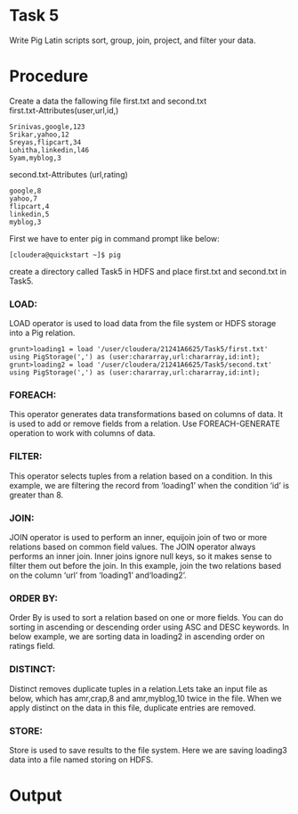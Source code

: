 # Task 5
Write Pig Latin scripts sort, group, join, project, and filter your data.
# Procedure
Create a data the fallowing file first.txt and second.txt<br>
first.txt-Attributes(user,url,id,)
```
Srinivas,google,123
Srikar,yahoo,12
Sreyas,flipcart,34
Lohitha,linkedin,l46
Syam,myblog,3
```
second.txt-Attributes (url,rating)
```
google,8
yahoo,7
flipcart,4
linkedin,5
myblog,3
```
First we have to enter pig in command prompt like below:
```
[cloudera@quickstart ~]$ pig
```
create a directory called Task5 in HDFS and place first.txt and second.txt in Task5.
### LOAD:
LOAD operator is used to load data from the file system or HDFS storage into a Pig relation.
```
grunt>loading1 = load '/user/cloudera/21241A6625/Task5/first.txt' using PigStorage(',') as (user:chararray,url:chararray,id:int);
grunt>loading2 = load '/user/cloudera/21241A6625/Task5/second.txt' using PigStorage(',') as (user:chararray,url:chararray,id:int);
```
### FOREACH:
This operator generates data transformations based on columns of data. It is used to add or remove fields from a relation. Use FOREACH-GENERATE operation to work
with columns of data.
### FILTER:
This operator selects tuples from a relation based on a condition.
In this example, we are filtering the record from ‘loading1’ when the condition ‘id’ is
greater than 8.
### JOIN:
JOIN operator is used to perform an inner, equijoin join of two or more relations
based on common field values. The JOIN operator always performs an inner join.
Inner joins ignore null keys, so it makes sense to filter them out before the join.
In this example, join the two relations based on the column ‘url’ from ‘loading1’ and‘loading2’.
### ORDER BY:
Order By is used to sort a relation based on one or more fields. You can do sorting in
ascending or descending order using ASC and DESC keywords.
In below example, we are sorting data in loading2 in ascending order on ratings field.
### DISTINCT:
Distinct removes duplicate tuples in a relation.Lets take an input file as below, which
has amr,crap,8 and amr,myblog,10 twice in the file. When we apply distinct on the
data in this file, duplicate entries are removed.
### STORE:
Store is used to save results to the file system.
Here we are saving loading3 data into a file named storing on HDFS.
# Output
